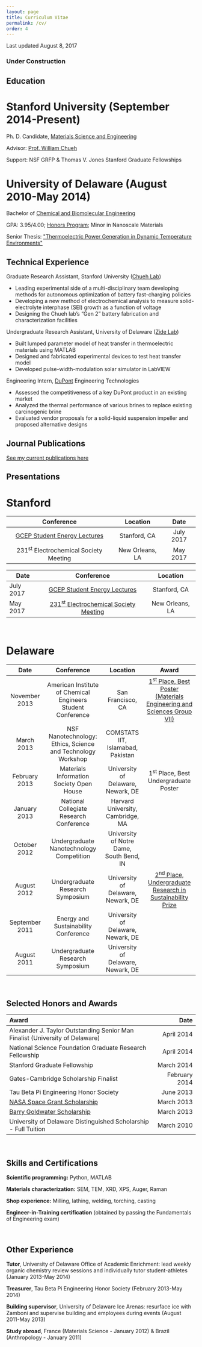 ```yaml
---
layout: page
title: Curriculum Vitae
permalink: /cv/
order: 4
---
```

Last updated August 8, 2017

### Under Construction

## Education

# Stanford University (September 2014-Present)

Ph. D. Candidate, [Materials Science and Engineering](http://mse.stanford.edu/)

Advisor: [Prof. William Chueh](http://chuehlab.stanford.edu)

Support: NSF GRFP & Thomas V. Jones Stanford Graduate Fellowships

# University of Delaware (August 2010-May 2014)

Bachelor of [Chemical and Biomolecular Engineering](http://cbe.udel.edu)

GPA: 3.95/4.00; [Honors Program](http://honors.udel.edu/); Minor in Nanoscale Materials

Senior Thesis: ["Thermoelectric Power Generation in Dynamic Temperature Environments"](http://udspace.udel.edu/bitstream/handle/19716/13231/Attia%2c%20Peter.pdf?sequence=1&isAllowed=y)

## Technical Experience

Graduate Research Assistant, Stanford University ([Chueh Lab](http://chuehlab.stanford.edu))
* Leading experimental side of a multi-disciplinary team developing methods for autonomous optimization of battery fast-charging policies
* Developing a new method of electrochemical analysis to measure solid-electrolyte interphase (SEI) growth as a function of voltage
* Designing the Chueh lab’s “Gen 2” battery fabrication and characterization facilities

Undergraduate Research Assistant, University of Delaware ([Zide Lab](http://www.zidelab.org/))
* Built lumped parameter model of heat transfer in thermoelectric materials using MATLAB
* Designed and fabricated experimental devices to test heat transfer model
* Developed pulse-width-modulation solar simulator in LabVIEW

Engineering Intern, [DuPont](http://www.dupont.com) Engineering Technologies
* Assessed the competitiveness of a key DuPont product in an existing market
* Analyzed the thermal performance of various brines to replace existing carcinogenic brine
* Evaluated vendor proposals for a solid-liquid suspension impeller and proposed alternative designs

## Journal Publications

[See my current publications here](/publications)

## Presentations

# Stanford

|      Conference           |  Location  |    Date          |
|  :-----------------:       | :--------: | :-----------:    |
| [GCEP Student Energy Lectures](http://gcep.stanford.edu/outreach/studentactivities_abstracts2017.html#july31) | Stanford, CA |July 2017    |
|   231<sup>st</sup> Electrochemical Society Meeting | New Orleans, LA |May 2017    |


<table style="width:100%">
  <thead>
    <tr>
      <th>Date</th>
      <th>Conference</th>
      <th>Location</th>
    </tr>
  </thead>
  <tbody>
  	<tr>
  	  <td>July 2017</td>
  	  <td style="text-align:center"> <a href="http://gcep.stanford.edu/outreach/studentactivities_abstracts2017.html#july31">GCEP Student Energy Lectures</a> </td>
  	  <td style="text-align:center">Stanford, CA</td>
  	</tr>
    <tr>
      <td>May 2017</td>
      <td style="text-align:center"><a href="http://ma.ecsdl.org/content/MA2017-01/1/104.short">231<sup>st</sup> Electrochemical Society Meeting</a> </td>
      <td style="text-align:center">New Orleans, LA</td>
    </tr>
  </tbody>
</table>

<br>

# Delaware

|    Date          |       Conference           |  Location  | Award |
| :-----------:    |  :-----------------:       | :--------: | :--: |
| November 2013    |  American Institute of Chemical Engineers Student Conference | San Francisco, CA | [1<sup>st</sup> Place, Best Poster (Materials Engineering and Sciences Group VII)](http://www.aiche.org/conferences/annual-aiche-student-conference/2013/events/2013-undergraduate-student-poster-competition) |
| March 2013    |  NSF Nanotechnology: Ethics, Science and Technology Workshop | COMSTATS IIT, Islamabad, Pakistan |  |
| February 2013    |  Materials Information Society Open House | University of Delaware, Newark, DE | 1<sup>st</sup> Place, Best Undergraduate Poster |
| January 2013    |  National Collegiate Research Conference | Harvard University, Cambridge, MA | |
| October 2012    |  Undergraduate Nanotechnology Competition | University of Notre Dame, South Bend, IN |  |
| August 2012    |  Undergraduate Research Symposium | University of Delaware, Newark, DE | [2<sup>nd</sup> Place, Undergraduate Research in Sustainability Prize](http://www.udel.edu/udaily/2013/aug/undergraduate-symposium-081412.html) |
| September 2011    |  Energy and Sustainability Conference | University of Delaware, Newark, DE |  |
| August 2011    |  Undergraduate Research Symposium | University of Delaware, Newark, DE |  |

<br>

## Selected Honors and Awards

|       Award          |    Date       |
|  :----------------------------------------------------------------------------| -------------:  |
|  Alexander J. Taylor Outstanding Senior Man Finalist (University of Delaware) | April 2014  |
|  National Science Foundation Graduate Research Fellowship | April 2014 |
|  Stanford Graduate Fellowship | March 2014 |
|  Gates-Cambridge Scholarship Finalist | February 2014 |
|  Tau Beta Pi Engineering Honor Society | June 2013 |
|  [NASA Space Grant Scholarship](http://www.udel.edu/udaily/2013/apr/space-grant-042613.html) | March 2013
|  [Barry Goldwater Scholarship](http://www.udel.edu/udaily/2013/apr/goldwater-scholars-041113.html) | March 2013 |
|  University of Delaware Distinguished Scholarship - Full Tuition | March 2010 |

<br>

## Skills and Certifications


**Scientific programming:** Python, MATLAB

**Materials characterization:** SEM, TEM, XRD, XPS, Auger, Raman

**Shop experience:** Milling, lathing, welding, torching, casting

**Engineer-in-Training certification** (obtained by passing the Fundamentals of Engineering exam)

<br>

## Other Experience


**Tutor**, University of Delaware Office of Academic Enrichment: lead weekly organic chemistry review sessions and individually tutor student-athletes (January 2013-May 2014)

**Treasurer**, Tau Beta Pi Engineering Honor Society (February 2013-May 2014)

**Building supervisor**, University of Delaware Ice Arenas: resurface ice with Zamboni and supervise building and employees during events (August 2011-May 2013)

**Study abroad**, France (Materials Science - January 2012) & Brazil (Anthropology - January 2011)

